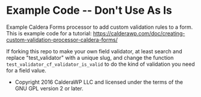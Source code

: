 # Example Code -- Don't Use As Is
Example Caldera Forms processor to add custom validation rules to a form. This is example code for a tutorial: https://calderawp.com/doc/creating-custom-validation-processor-caldera-forms/

If forking this repo to make your own field validator, at least search and replace "test_validator" with a unique slug, and change the function `test_validator_cf_validator_is_valid` to do the kind of validation you need for a field value.

* Copyright 2016 CalderaWP LLC and licensed under the terms of the GNU GPL version 2 or later.
